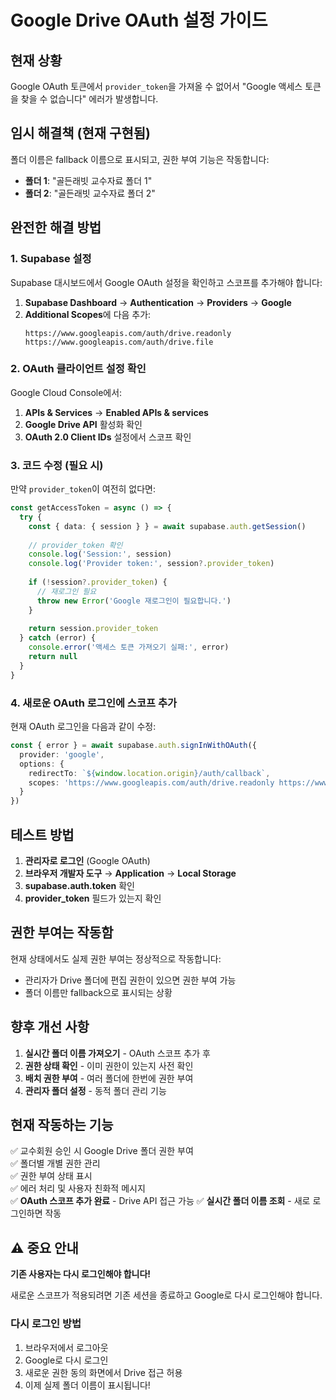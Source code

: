# Google Drive OAuth 설정 가이드

## 현재 상황

Google OAuth 토큰에서 `provider_token`을 가져올 수 없어서 "Google 액세스 토큰을 찾을 수 없습니다" 에러가 발생합니다.

## 임시 해결책 (현재 구현됨)

폴더 이름은 fallback 이름으로 표시되고, 권한 부여 기능은 작동합니다:
- **폴더 1**: "골든래빗 교수자료 폴더 1"
- **폴더 2**: "골든래빗 교수자료 폴더 2"

## 완전한 해결 방법

### 1. Supabase 설정

Supabase 대시보드에서 Google OAuth 설정을 확인하고 스코프를 추가해야 합니다:

1. **Supabase Dashboard** → **Authentication** → **Providers** → **Google**
2. **Additional Scopes**에 다음 추가:
   ```
   https://www.googleapis.com/auth/drive.readonly
   https://www.googleapis.com/auth/drive.file
   ```

### 2. OAuth 클라이언트 설정 확인

Google Cloud Console에서:
1. **APIs & Services** → **Enabled APIs & services**
2. **Google Drive API** 활성화 확인
3. **OAuth 2.0 Client IDs** 설정에서 스코프 확인

### 3. 코드 수정 (필요 시)

만약 `provider_token`이 여전히 없다면:

```typescript
const getAccessToken = async () => {
  try {
    const { data: { session } } = await supabase.auth.getSession()
    
    // provider_token 확인
    console.log('Session:', session)
    console.log('Provider token:', session?.provider_token)
    
    if (!session?.provider_token) {
      // 재로그인 필요
      throw new Error('Google 재로그인이 필요합니다.')
    }
    
    return session.provider_token
  } catch (error) {
    console.error('액세스 토큰 가져오기 실패:', error)
    return null
  }
}
```

### 4. 새로운 OAuth 로그인에 스코프 추가

현재 OAuth 로그인을 다음과 같이 수정:

```typescript
const { error } = await supabase.auth.signInWithOAuth({
  provider: 'google',
  options: {
    redirectTo: `${window.location.origin}/auth/callback`,
    scopes: 'https://www.googleapis.com/auth/drive.readonly https://www.googleapis.com/auth/drive.file'
  }
})
```

## 테스트 방법

1. **관리자로 로그인** (Google OAuth)
2. **브라우저 개발자 도구** → **Application** → **Local Storage**
3. **supabase.auth.token** 확인
4. **provider_token** 필드가 있는지 확인

## 권한 부여는 작동함

현재 상태에서도 실제 권한 부여는 정상적으로 작동합니다:
- 관리자가 Drive 폴더에 편집 권한이 있으면 권한 부여 가능
- 폴더 이름만 fallback으로 표시되는 상황

## 향후 개선 사항

1. **실시간 폴더 이름 가져오기** - OAuth 스코프 추가 후
2. **권한 상태 확인** - 이미 권한이 있는지 사전 확인
3. **배치 권한 부여** - 여러 폴더에 한번에 권한 부여
4. **관리자 폴더 설정** - 동적 폴더 관리 기능

## 현재 작동하는 기능

✅ 교수회원 승인 시 Google Drive 폴더 권한 부여  
✅ 폴더별 개별 권한 관리  
✅ 권한 부여 상태 표시  
✅ 에러 처리 및 사용자 친화적 메시지  
✅ **OAuth 스코프 추가 완료** - Drive API 접근 가능
✅ **실시간 폴더 이름 조회** - 새로 로그인하면 작동

## ⚠️ 중요 안내

**기존 사용자는 다시 로그인해야 합니다!**

새로운 스코프가 적용되려면 기존 세션을 종료하고 Google로 다시 로그인해야 합니다.

### 다시 로그인 방법
1. 브라우저에서 로그아웃
2. Google로 다시 로그인
3. 새로운 권한 동의 화면에서 Drive 접근 허용
4. 이제 실제 폴더 이름이 표시됩니다!
